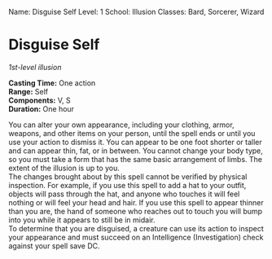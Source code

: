 Name: Disguise Self
Level: 1
School: Illusion
Classes: Bard, Sorcerer, Wizard

# Disguise Self 
_1st-level illusion_ 

**Casting Time:** One action    
**Range:** Self    
**Components:** V, S    
**Duration:** One hour 

You can alter your own appearance, including your clothing, armor, weapons, and other items on your person, until the spell ends or until you use your action to dismiss it. You can appear to be one foot shorter or taller and can appear thin, fat, or in between. You cannot change your body type, so you must take a form that has the same basic arrangement of limbs. The extent of the illusion is up to you.    
The changes brought about by this spell cannot be verified by physical inspection. For example, if you use this spell to add a hat to your outfit, objects will pass through the hat, and anyone who touches it will feel nothing or will feel your head and hair. If you use this spell to appear thinner than you are, the hand of someone who reaches out to touch you will bump into you while it appears to still be in midair.    
To determine that you are disguised, a creature can use its action to inspect your appearance and must succeed on an Intelligence (Investigation) check against your spell save DC.